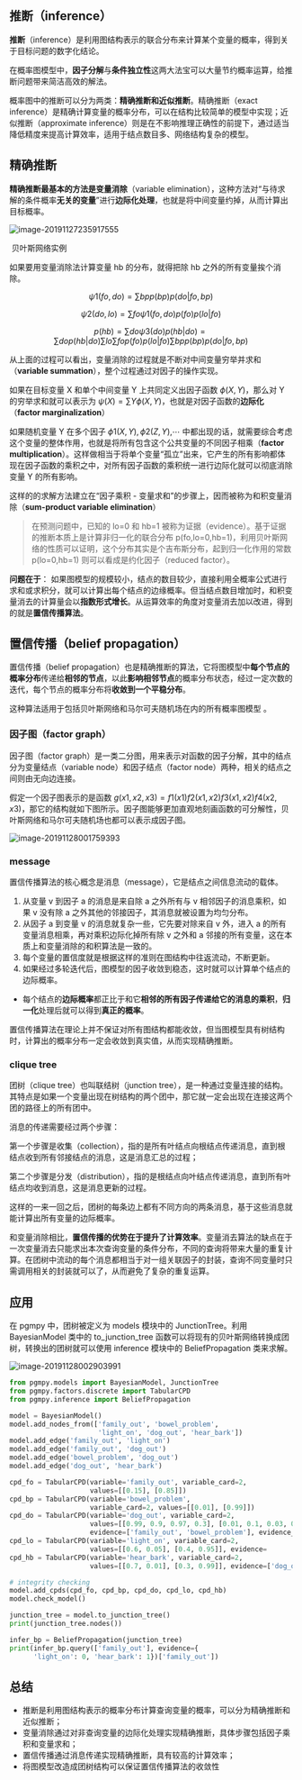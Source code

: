 ## **推断**（inference）

**推断**（inference）是利用图结构表示的联合分布来计算某个变量的概率，得到关于目标问题的数字化结论。



在概率图模型中，**因子分解**与**条件独立性**这两大法宝可以大量节约概率运算，给推断问题带来简洁高效的解法。



概率图中的推断可以分为两类：**精确推断和近似推断**。精确推断（exact inference）是精确计算变量的概率分布，可以在结构比较简单的模型中实现；近似推断（approximate inference）则是在不影响推理正确性的前提下，通过适当降低精度来提高计算效率，适用于结点数目多、网络结构复杂的模型。



## 精确推断

**精确推断最基本的方法是变量消除**（variable elimination），这种方法对“与待求解的条件概率**无关的变量**”进行**边际化处理**，也就是将中间变量约掉，从而计算出目标概率。

![image-20191127235917555](精确推断：变量消除.assets/image-20191127235917555.png)

​																				贝叶斯网络实例

 如果要用变量消除法计算变量 hb 的分布，就得把除 hb 之外的所有变量挨个消除。 



$$ψ1(fo,do)=∑bpp(bp)p(do|fo,bp)$$

$$ψ2(do,lo)=∑foψ1(fo,do)p(fo)p(lo|fo)$$

$$p(hb)=∑doψ3(do)p(hb|do)=∑dop(hb|do)∑lo∑fop(fo)p(lo|fo)∑bpp(bp)p(do|fo,bp)$$

 

从上面的过程可以看出，变量消除的过程就是不断对中间变量穷举并求和（**variable summation**），整个过程通过对因子的操作实现。 

 如果在目标变量 X 和单个中间变量 Y 上共同定义出因子函数 $ϕ(X,Y)$，那么对 Y 的穷举求和就可以表示为 $ψ(X)=∑Yϕ(X,Y)$，也就是对因子函数的**边际化**（**factor marginalization**） 

 如果随机变量 Y 在多个因子 $ϕ1(X,Y),ϕ2(Z,Y),$⋯ 中都出现的话，就需要综合考虑这个变量的整体作用，也就是将所有包含这个公共变量的不同因子相乘（**factor multiplication**）。这样做相当于将单个变量“孤立”出来，它产生的所有影响都体现在因子函数的乘积之中，对所有因子函数的乘积统一进行边际化就可以彻底消除变量 Y 的所有影响。 



 这样的的求解方法建立在“因子乘积 - 变量求和”的步骤上，因而被称为和积变量消除（**sum-product variable elimination**） 

>  在预测问题中，已知的 lo=0 和 hb=1 被称为证据（evidence）。基于证据的推断本质上是计算非归一化的联合分布 p(fo,lo=0,hb=1)，利用贝叶斯网络的性质可以证明，这个分布其实是个吉布斯分布，起到归一化作用的常数 p(lo=0,hb=1) 则可以看成是约化因子（reduced factor）。 



**问题在于**： 如果图模型的规模较小，结点的数目较少，直接利用全概率公式进行求和或求积分，就可以计算出每个结点的边缘概率。但当结点数目增加时，和积变量消去的计算量会以**指数形式增长**。从运算效率的角度对变量消去加以改进，得到的就是**置信传播算法**。 



##  置信传播（belief propagation） 

 置信传播（belief propagation）也是精确推断的算法，它将图模型中**每个节点的概率分布**传递给**相邻的节点**，以此**影响相邻节点**的概率分布状态，经过一定次数的迭代，每个节点的概率分布将**收敛到一个平稳分布**。

这种算法适用于包括贝叶斯网络和马尔可夫随机场在内的所有概率图模型 。



### 因子图（factor graph）

 因子图（factor graph）是一类二分图，用来表示对函数的因子分解，其中的结点分为变量结点（variable node）和因子结点（factor node）两种，相关的结点之间则由无向边连接。

假定一个因子图表示的是函数 $g(x1,x2,x3)=f1(x1)f2(x1,x2)f3(x1,x2)f4(x2,x3)$，那它的结构就如下图所示。因子图能够更加直观地刻画函数的可分解性，贝叶斯网络和马尔可夫随机场也都可以表示成因子图。 

![image-20191128001759393](精确推断：变量消除.assets/image-20191128001759393.png)

###  message

置信传播算法的核心概念是消息（message），它是结点之间信息流动的载体。 

1.  从变量 v 到因子 a 的消息是来自除 a 之外所有与 v 相邻因子的消息乘积，如果 v 没有除 a 之外其他的邻接因子，其消息就被设置为均匀分布。 
2.  从因子 a 到变量 v 的消息就复杂一些，它先要对除来自 v 外，进入 a 的所有变量消息相乘，再对乘积边际化掉所有除 v 之外和 a 邻接的所有变量，这在本质上和变量消除的和积算法是一致的。
3.  每个变量的置信度就是根据这样的准则在图结构中往返流动，不断更新。 
4.  如果经过多轮迭代后，图模型的因子收敛到稳态，这时就可以计算单个结点的边际概率。 
   -  每个结点的**边际概率**都正比于和它**相邻的所有因子传递给它的消息的乘积**，**归一化**处理后就可以得到**真正的概率**。



 置信传播算法在理论上并不保证对所有图结构都能收敛，但当图模型具有树结构时，计算出的概率分布一定会收敛到真实值，从而实现精确推断。 



### clique tree

 团树（clique tree）也叫联结树（junction tree），是一种通过变量连接的结构。其特点是如果一个变量出现在树结构的两个团中，那它就一定会出现在连接这两个团的路径上的所有团中。 



 消息的传递需要经过两个步骤：

第一个步骤是收集（collection），指的是所有叶结点向根结点传递消息，直到根结点收到所有邻接结点的消息，这是消息汇总的过程；

第二个步骤是分发（distribution），指的是根结点向叶结点传递消息，直到所有叶结点均收到消息，这是消息更新的过程。

这样的一来一回之后，团树的每条边上都有不同方向的两条消息，基于这些消息就能计算出所有变量的边际概率。 



 和变量消除相比，**置信传播的优势在于提升了计算效率**。变量消去算法的缺点在于一次变量消去只能求出本次查询变量的条件分布，不同的查询将带来大量的重复计算。在团树中流动的每个消息都相当于对一组关联因子的封装，查询不同变量时只需调用相关的封装就可以了，从而避免了复杂的重复运算。 



## 应用

在 pgmpy 中，团树被定义为 models 模块中的 JunctionTree。利用 BayesianModel 类中的 to_junction_tree 函数可以将现有的贝叶斯网络转换成团树，转换出的团树就可以使用 inference 模块中的 BeliefPropagation 类来求解。 

![image-20191128002903991](精确推断：变量消除.assets/image-20191128002903991.png)

```python
from pgmpy.models import BayesianModel, JunctionTree
from pgmpy.factors.discrete import TabularCPD
from pgmpy.inference import BeliefPropagation

model = BayesianModel()
model.add_nodes_from(['family_out', 'bowel_problem',
                      'light_on', 'dog_out', 'hear_bark'])
model.add_edge('family_out', 'light_on')
model.add_edge('family_out', 'dog_out')
model.add_edge('bowel_problem', 'dog_out')
model.add_edge('dog_out', 'hear_bark')

cpd_fo = TabularCPD(variable='family_out', variable_card=2,
                    values=[[0.15], [0.85]])
cpd_bp = TabularCPD(variable='bowel_problem',
                    variable_card=2, values=[[0.01], [0.99]])
cpd_do = TabularCPD(variable='dog_out', variable_card=2,
                    values=[[0.99, 0.9, 0.97, 0.3], [0.01, 0.1, 0.03, 0.7]],
                    evidence=['family_out', 'bowel_problem'], evidence_card=[2, 2])
cpd_lo = TabularCPD(variable='light_on', variable_card=2,
                    values=[[0.6, 0.05], [0.4, 0.95]], evidence=			  ['family_out'], evidence_card=[2])
cpd_hb = TabularCPD(variable='hear_bark', variable_card=2,
                    values=[[0.7, 0.01], [0.3, 0.99]], evidence=['dog_out'], evidence_card=[2])

# integrity checking
model.add_cpds(cpd_fo, cpd_bp, cpd_do, cpd_lo, cpd_hb)
model.check_model()

junction_tree = model.to_junction_tree()
print(junction_tree.nodes())

infer_bp = BeliefPropagation(junction_tree)
print(infer_bp.query(['family_out'], evidence={
      'light_on': 0, 'hear_bark': 1})['family_out'])

```



## 





## 总结

- 推断是利用图结构表示的概率分布计算查询变量的概率，可以分为精确推断和近似推断；
- 变量消除通过对非查询变量的边际化处理实现精确推断，具体步骤包括因子乘积和变量求和；
-  置信传播通过消息传递实现精确推断，具有较高的计算效率；
- 将图模型改造成团树结构可以保证置信传播算法的收敛性
